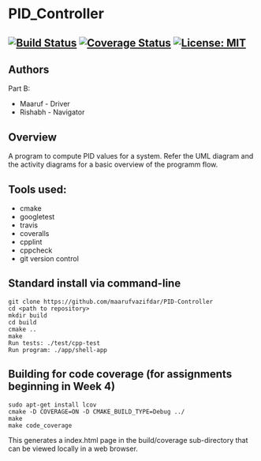 # PID_Controller
[![Build Status](https://app.travis-ci.com/maarufvazifdar/PID-Controller.svg?branch=master)](https://app.travis-ci.com/maarufvazifdar/PID-Controller)
[![Coverage Status](https://coveralls.io/repos/github/maarufvazifdar/PID-Controller/badge.svg?branch=master)](https://coveralls.io/github/maarufvazifdar/PID-Controller?branch=master)
[![License: MIT](https://img.shields.io/badge/License-MIT-blue.svg)](https://opensource.org/licenses/MIT)
---

## Authors
Part B: 
- Maaruf - Driver
- Rishabh - Navigator
## Overview

A program to compute PID values for a system.
Refer the UML diagram and the activity diagrams for a basic overview of the programm flow.
## Tools used:

- cmake
- googletest
- travis
- coveralls
- cpplint
- cppcheck
- git version control

## Standard install via command-line
```
git clone https://github.com/maarufvazifdar/PID-Controller
cd <path to repository>
mkdir build
cd build
cmake ..
make
Run tests: ./test/cpp-test
Run program: ./app/shell-app
```

## Building for code coverage (for assignments beginning in Week 4)
```
sudo apt-get install lcov
cmake -D COVERAGE=ON -D CMAKE_BUILD_TYPE=Debug ../
make
make code_coverage
```
This generates a index.html page in the build/coverage sub-directory that can be viewed locally in a web browser.

